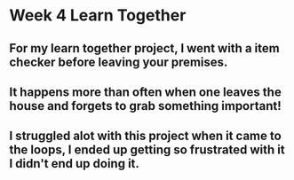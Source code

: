 # Week 4 Learn Together
## For my learn together project, I went with a item checker before leaving your premises.
## It happens more than often when one leaves the house and forgets to grab something important!
## I struggled alot with this project when it came to the loops, I ended up getting so frustrated with it I didn't end up doing it. 